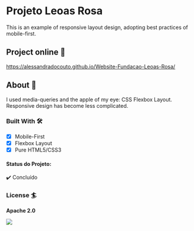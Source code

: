 # Projeto Leoas Rosa

This is an example of responsive layout design, adopting best practices of mobile-first.

## Project online 🚀

https://alessandradocouto.github.io/Website-Fundacao-Leoas-Rosa/

## About 🎲

I used media-queries and the apple of my eye: CSS Flexbox Layout. Responsive design has become less complicated.

### Built With 🛠

- [x] Mobile-First
- [x] Flexbox Layout
- [x] Pure HTML5/CSS3

#### Status do Projeto: 

:heavy_check_mark: Concluído

### License 🏄

**Apache 2.0**

<img src="images/Template-index-html.png">
